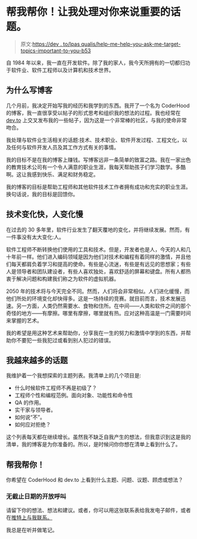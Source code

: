 # 帮我帮你！让我处理对你来说重要的话题。

> 原文:[https://dev . to/lpas qualis/help-me-help-you-ask-me-target-topics-important-to-you-b53](https://dev.to/lpasqualis/help-me-help-you-ask-me-to-tackle-topics-important-to-you-b53)

自 1984 年以来，我一直在开发软件。除了我的家人，我今天所拥有的一切都归功于软件业、软件工程师以及计算机和技术世界。

## [](#why-blogging)为什么写博客

几个月前，我决定开始写我的经历和我学到的东西。我开了一个名为 CoderHood 的博客，我一直很享受以帖子的形式思考和组织我的想法的过程。我也经常在 [dev.to](http://dev.to) 上交叉发布我的一些帖子，因为这是一个非常棒的社区，与我的使命非常吻合。

我处理与软件业生活相关的话题:技术、技术职业、软件开发过程、工程文化，以及任何与软件开发人员及其工作方式有关的事情。

我的目标不是在我的博客上赚钱。写博客远非一条简单的致富之路。我在一家出色的教育技术公司有一个令人满意的职业生涯，我每天帮助孩子们学习数学。多酷啊。这让我感到快乐、满足和财务稳定。

我的博客的目标是帮助工程师和其他软件技术工作者拥有成功和充实的职业生涯。换句话说，我的目标是回馈你。

## [](#technology-changes-quickly-people-change-slowly)技术变化快，人变化慢

在过去的 30 多年里，软件行业发生了翻天覆地的变化，并将继续发展。然而，有一件事没有太大变化:人。

软件工程师不断转换他们使用的工具和技术。但是，开发者也是人，今天的人和几十年前一样。他们进入编码领域是因为他们对技术和编程有着同样的激情，并且他们每天都肩负着学习和提高的使命。有些是心流迷，有些是有远见的思想家；有些人是领导者和团队建设者，有些人喜欢独处，喜欢舒适的屏幕和键盘。所有人都热衷于解决问题和构建我们称之为软件的虚拟机器。

2050 年的技术将与今天完全不同。然而，人们将会非常相似。人们进化缓慢，而他们所处的环境变化却快得多。这是一场持续的竞赛。就目前而言，技术发展迅速。另一方面，人类仍然需要水、食物和住所。在中间——人类和软件之间的那个奇怪的地方——有摩擦。哪里有摩擦，哪里就有热。应对这种高温是一门需要时间来掌握的艺术。

我的希望是用这种艺术来帮助你，分享我在一生的努力和激情中学到的东西，并帮助你不要犯一些我犯过或看到别人犯过的错误。

## [](#my-growing-list-of-topics)我越来越多的话题

我维护着一个我想探索的主题列表。我清单上的几个项目是:

*   什么时候软件工程师不再是初级了？
*   工程师个性和编程范例。面向对象、功能性和命令性
*   QA 的作用。
*   实干家与领导者。
*   如何说“不”。
*   如何应对拒绝？

这个列表每天都在继续增长。虽然我不缺乏自我产生的想法，但我意识到这是我的清单，我的博客是为你准备的。所以，是时候问你你想在清单上看到什么了。

## [](#help-me-help-you)帮我帮你！

你希望在 CoderHood 和 dev.to 上看到什么主题、问题、议题、顾虑或想法？

### [](#open-call-with-no-expiration-date)无截止日期的开放呼叫

请留下你的想法、想法和建议。或者，你可以用这张联系表给我发电子邮件，或者在[推特上与我联系。](https://twitter.com/lpasqualis)

我总是在听并做笔记。